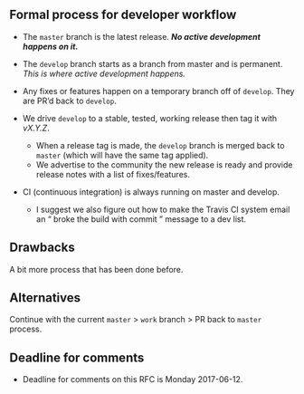 ## Formal process for developer workflow

* The `master` branch is the latest release.  ***No active development happens on it.***

* The `develop` branch starts as a branch from master and is permanent.  *This is where active development happens.*

* Any fixes or features happen on a temporary branch off of `develop`. They are PR’d back to `develop`.

* We drive `develop` to a stable, tested, working release then tag it with *vX.Y.Z*. 
  * When a release tag is made, the `develop` branch is merged back to `master` (which will have the same tag applied). 
  * We advertise to the community the new release is ready and provide release notes with a list of fixes/features.

* CI (continuous integration) is always running on master and develop. 
  * I suggest we also figure out how to make the Travis CI system email an “<user> broke the build with commit <id>” message to a dev list.

## Drawbacks
A bit more process that has been done before.

## Alternatives
Continue with the current `master` > `work` branch > PR back to `master` process.

## Deadline for comments
* Deadline for comments on this RFC is Monday 2017-06-12.
